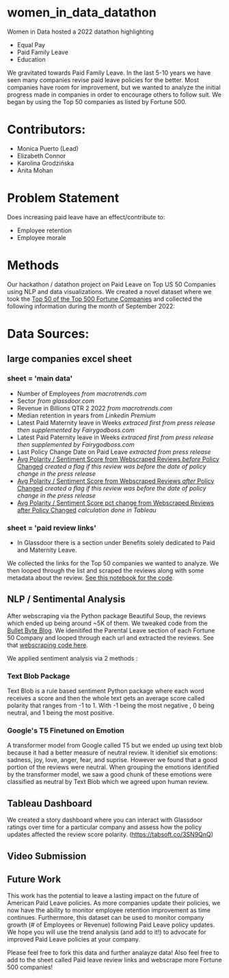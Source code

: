 # women_in_data_datathon
Women in Data hosted a 2022 datathon highlighting  
+ Equal Pay
+ Paid Family Leave
+ Education

We gravitated towards Paid Family Leave. In the last 5-10 years we have seen many companies revise paid leave policies for the better. Most companies have room for improvement, but we wanted to analyze the initial progress made in companies in order to encourage others to follow suit. We began by using the Top 50 companies as listed by Fortune 500. 

# Contributors:
+ Monica Puerto (Lead) 
+ Elizabeth Connor 
+ Karolina Grodzińska
+ Anita Mohan

# Problem Statement

Does increasing paid leave have an effect/contribute to:
+ Employee retention
+ Employee morale

# Methods
Our hackathon / datathon project on Paid Leave on Top US 50 Companies using NLP and data visualizations.
We created a novel dataset where we took the [Top 50 of the Top 500 Fortune Companies](https://www.zyxware.com/articles/4344/list-of-fortune-500-companies-and-their-websites) and collected the following information during the month of September 2022:

# Data Sources:

## large companies excel sheet
### sheet = 'main data'
+ Number of Employees *from macrotrends.com*
+ Sector *from glassdoor.com*
+ Revenue in Billions QTR 2 2022 *from macrotrends.com*
+ Median retention in years from *Linkedin Premium*
+ Latest Paid Maternity leave in Weeks *extraced first from press release then supplemented by Fairygodboss.com*
+ Latest Paid Paternity leave in Weeks *extraced first from press release then supplemented by Fairygodboss.com*
+ Last Policy Change Date on Paid Leave *extracted from press release*
+ [Avg Polarity / Sentiment Score from Webscraped Reviews *before* Policy Changed](https://github.com/monipip3/women_in_data_datathon/blob/main/sentiment_analysis.ipynb) 
*created a flag if this review was before the date of policy change in the press release*
+ [Avg Polarity / Sentiment Score from Webscraped Reviews *after* Policy Changed](https://github.com/monipip3/women_in_data_datathon/blob/main/sentiment_analysis.ipynb)
*created a flag if this review was before the date of policy change in the press release*
+ [Avg Polarity / Sentiment Score pct change from Webscraped Reviews after Policy Changed](https://github.com/monipip3/women_in_data_datathon/blob/main/sentiment_analysis.ipynb) *calculation done in Tableau*

### sheet = 'paid review links'

+ In Glassdoor there is a section under Benefits solely dedicated to Paid and Maternity Leave. 


We collected the links for the Top 50 companies we wanted to analyze. We then looped through the list and scraped the reviews along with some metadata about the review. [See this notebook for the code](https://github.com/monipip3/women_in_data_datathon/blob/main/Scraping_Glassdoor_Company_Reviews_parental_leave_only.ipynb).

## NLP / Sentimental Analysis

After webscraping via the Python package Beautiful Soup, the reviews which ended up being around ~5K of them. 
We tweaked code from the [Bullet Byte Blog](https://bulletbyte.weebly.com/tech/how-to-scrape-a-companys-glassdoor-reviews-using-python). We idenitifed the Parental Leave section of each Fortune 50 Company and looped through each url and extracted the reviews. See that [webscraping code here](https://github.com/monipip3/women_in_data_datathon/blob/main/Scraping_Glassdoor_Company_Reviews_parental_leave_only.ipynb).

We applied sentiment analysis via 2 methods : 

### Text Blob Package

Text Blob is a rule based sentiment Python package where each word receives a score and then the whole text gets an average score called polarity that ranges from -1 to 1. With -1 being the most negative , 0 being neutral, and 1 being the most positive.


### Google's T5 Finetuned on Emotion

A transformer model from Google called T5 but we ended up using text blob because it had a better measure of neutral review. It idenitief six emotions: sadness, joy, love, anger, fear, and suprise. However we found that a good portion of the reviews were neutral. When grouping the emotions identified by the transformer model, we saw a good chunk of these emotions were classified as neutral by Text Blob which we agreed upon human review.


## Tableau Dashboard

We created a story dashboard where you can interact with Glassdoor ratings over time for a particular company and assess how the policy updates affected the review score polarity. (https://tabsoft.co/3SN9QnQ)


## Video Submission



## Future Work

This work has the potential to leave a lasting impact on the future of American Paid Leave policies. As more companies update their policies, we now have the ability to monitor employee retention improvement as time continues. Furthermore, this dataset can be used to monitor company growth (# of Employees or Revenue) following Paid Leave policy updates. We hope you will use the trend analysis (and add to it!) to advocate for improved Paid Leave policies at your company. 

Please feel free to fork this data and further analayze data! Also feel free to add to the sheet called Paid leave review links and webscrape more Fortune 500 companies!

